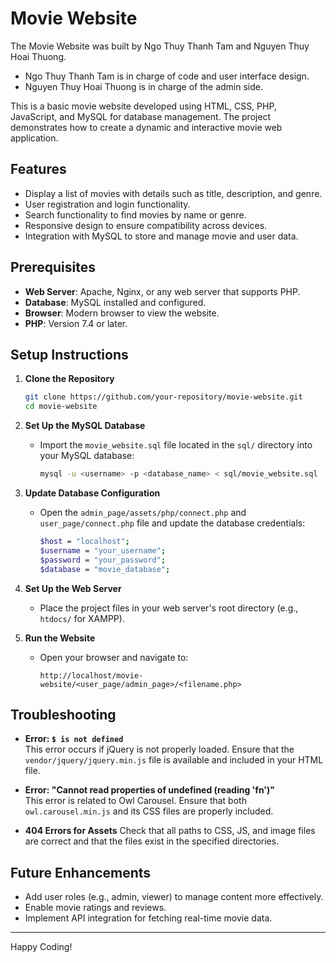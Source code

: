 # Movie Website

The Movie Website was built by Ngo Thuy Thanh Tam and Nguyen Thuy Hoai Thuong. 
 + Ngo Thuy Thanh Tam is in charge of code and user interface design.
 + Nguyen Thuy Hoai Thuong is in charge of the admin side.

This is a basic movie website developed using HTML, CSS, PHP, JavaScript, and MySQL for database management. The project demonstrates how to create a dynamic and interactive movie web application.

## Features
- Display a list of movies with details such as title, description, and genre.
- User registration and login functionality.
- Search functionality to find movies by name or genre.
- Responsive design to ensure compatibility across devices.
- Integration with MySQL to store and manage movie and user data.

## Prerequisites
- **Web Server**: Apache, Nginx, or any web server that supports PHP.
- **Database**: MySQL installed and configured.
- **Browser**: Modern browser to view the website.
- **PHP**: Version 7.4 or later.

## Setup Instructions

1. **Clone the Repository**
   ```bash
   git clone https://github.com/your-repository/movie-website.git
   cd movie-website
   ```

2. **Set Up the MySQL Database**
   - Import the `movie_website.sql` file located in the `sql/` directory into your MySQL database:
     ```bash
     mysql -u <username> -p <database_name> < sql/movie_website.sql
     ```

3. **Update Database Configuration**
   - Open the `admin_page/assets/php/connect.php` and `user_page/connect.php` file and update the database credentials:
     ```bash
     $host = "localhost";
     $username = "your_username";
     $password = "your_password";
     $database = "movie_database";
     ```

4. **Set Up the Web Server**
   - Place the project files in your web server's root directory (e.g., `htdocs/` for XAMPP).

5. **Run the Website**
   - Open your browser and navigate to:
     ```
     http://localhost/movie-website/<user_page/admin_page>/<filename.php>
     ```

## Troubleshooting

- **Error: `$ is not defined`**  
  This error occurs if jQuery is not properly loaded. Ensure that the `vendor/jquery/jquery.min.js` file is available and included in your HTML file.

- **Error: "Cannot read properties of undefined (reading 'fn')"**  
  This error is related to Owl Carousel. Ensure that both `owl.carousel.min.js` and its CSS files are properly included.

- **404 Errors for Assets**
  Check that all paths to CSS, JS, and image files are correct and that the files exist in the specified directories.

## Future Enhancements
- Add user roles (e.g., admin, viewer) to manage content more effectively.
- Enable movie ratings and reviews.
- Implement API integration for fetching real-time movie data.

---
Happy Coding!